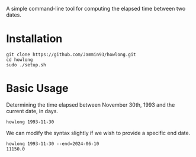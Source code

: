 A simple command-line tool for computing the elapsed time between two dates.

# Installation

```console
git clone https://github.com/Jammin93/howlong.git
cd howlong
sudo ./setup.sh
```

# Basic Usage

Determining the time elapsed between November 30th, 1993 and the current date, in days.

```console
howlong 1993-11-30
```

We can modify the syntax slightly if we wish to provide a specific end date.

```console
howlong 1993-11-30 --end=2024-06-10
11150.0
```
